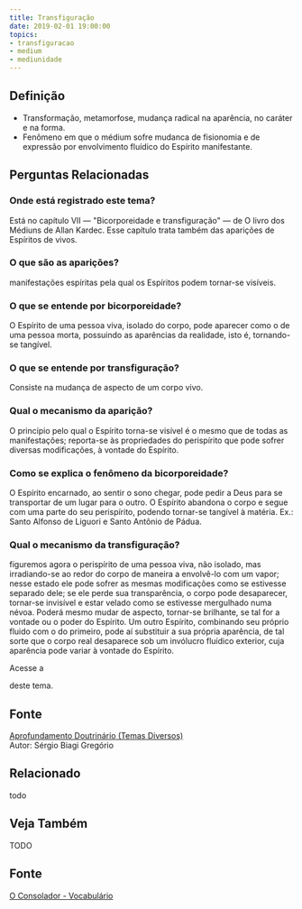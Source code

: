 ```yaml
---
title: Transfiguração
date: 2019-02-01 19:00:00
topics:
- transfiguracao
- medium
- mediunidade
---
```


## Definição
* Transformação, metamorfose, mudança radical na aparência, no caráter e na forma. 
* Fenômeno em que o médium sofre mudanca de fisionomia e de expressão
por envolvimento fluídico do Espírito manifestante.


## Perguntas Relacionadas

### Onde está registrado este tema?
Está no capítulo VII — "Bicorporeidade e transfiguração" — de O livro
dos Médiuns de Allan Kardec. Esse capítulo trata também das aparições
de Espíritos de vivos.

### O que são as aparições?
manifestações espíritas pela qual os Espíritos podem tornar-se visíveis.

### O que se entende por bicorporeidade?
O Espírito de uma pessoa viva, isolado do corpo, pode aparecer como o de
uma pessoa morta, possuindo as aparências da realidade, isto é,
tornando-se tangível.

### O que se entende por transfiguração?
Consiste na mudança de aspecto de um corpo vivo.

### Qual o mecanismo da aparição?
O princípio pelo qual o Espírito torna-se visível é o mesmo que de todas
as manifestações; reporta-se às propriedades do perispírito que pode
sofrer diversas modificações, à vontade do Espírito.

### Como se explica o fenômeno da bicorporeidade?
O Espírito encarnado, ao sentir o sono chegar, pode pedir a Deus para se
transportar de um lugar para o outro. O Espírito abandona o corpo e
segue com uma parte do seu perispírito, podendo tornar-se tangível à
matéria. Ex.: Santo Alfonso de Liguori e Santo Antônio de Pádua.

### Qual o mecanismo da transfiguração?
figuremos agora o perispírito de uma pessoa viva, não isolado, mas
irradiando-se ao redor do corpo de maneira a envolvê-lo com um vapor;
nesse estado ele pode sofrer as mesmas modificações como se estivesse
separado dele; se ele perde sua transparência, o corpo pode desaparecer,
tornar-se invisível e estar velado como se estivesse mergulhado numa
névoa. Poderá mesmo mudar de aspecto, tornar-se brilhante, se tal for a
vontade ou o poder do Espírito. Um outro Espírito, combinando seu
próprio fluido com o do primeiro, pode aí substituir a sua própria
aparência, de tal sorte que o corpo real desaparece sob um invólucro
fluídico exterior, cuja aparência pode variar à vontade do Espírito.

Acesse a

deste tema.

## Fonte
[Aprofundamento Doutrinário (Temas Diversos)](https://sites.google.com/view/aprofundamentodoutrinario/transfiguração)  
Autor: Sérgio Biagi Gregório



 
## Relacionado
todo

## Veja Também
TODO

## Fonte
[O Consolador - Vocabulário](http://www.oconsolador.com.br/linkfixo/vocabulario/principal.html)
